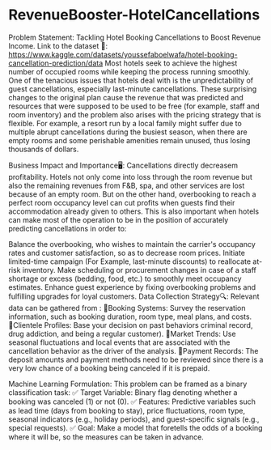 # RevenueBooster-HotelCancellations

Problem Statement: Tackling Hotel Booking Cancellations to Boost Revenue Income.
Link to the dataset 📂: https://www.kaggle.com/datasets/youssefaboelwafa/hotel-booking-cancellation-prediction/data
Most hotels seek to achieve the highest number of occupied rooms while keeping the process running smoothly. One of the tenacious issues that hotels deal with is the unpredictability of guest cancellations, especially last-minute cancellations. These surprising changes to the original plan cause the revenue that was predicted and resources that were supposed to be used to be free (for example, staff and room inventory) and the problem also arises with the pricing strategy that is flexible. For example, a resort run by a local family might suffer due to multiple abrupt cancellations during the busiest season, when there are empty rooms and some perishable amenities remain unused, thus losing thousands of dollars.

Business Impact and Importance🖥️:
Cancellations directly decreasem profitability. Hotels not only come into loss through the room revenue but also the remaining revenues from F&B, spa, and other services are lost because of an empty room. But on the other hand, overbooking to reach a perfect room occupancy level can cut profits when guests find their accommodation already given to others. This is also important when hotels can make most of the operation to be in the position of accurately predicting cancellations in order to:

Balance the overbooking, who wishes to maintain the carrier's occupancy rates and customer satisfaction, so as to decrease room prices.
Initiate limited-time campaign (For Example, last-minute discounts) to reallocate at-risk inventory.
Make scheduling or procurement changes in case of a staff shortage or excess (bedding, food, etc.) to smoothly meet occupancy estimates.
Enhance guest experience by fixing overbooking problems and fulfilling upgrades for loyal customers.
Data Collection Strategy🔍: Relevant data can be gathered from :
🔸Booking Systems: Survey the reservation information, such as booking duration, room type, meal plans, and costs.
🔸Clientele Profiles: Base your decision on past behaviors criminal record, drug addiction, and being a regular customer).
🔸Market Trends: Use seasonal fluctuations and local events that are associated with the cancellation behavior as the driver of the analysis.
🔸Payment Records: The deposit amounts and payment methods need to be reviewed since there is a very low chance of a booking being canceled if it is prepaid.

Machine Learning Formulation:
This problem can be framed as a binary classification task:
✅ Target Variable: Binary flag denoting whether a booking was canceled (1) or not (0).
✅ Features: Predictive variables such as lead time (days from booking to stay), price fluctuations, room type, seasonal indicators (e.g., holiday periods), and guest-specific signals (e.g., special requests).
✅ Goal: Make a model that foretells the odds of a booking where it will be, so the measures can be taken in advance.
